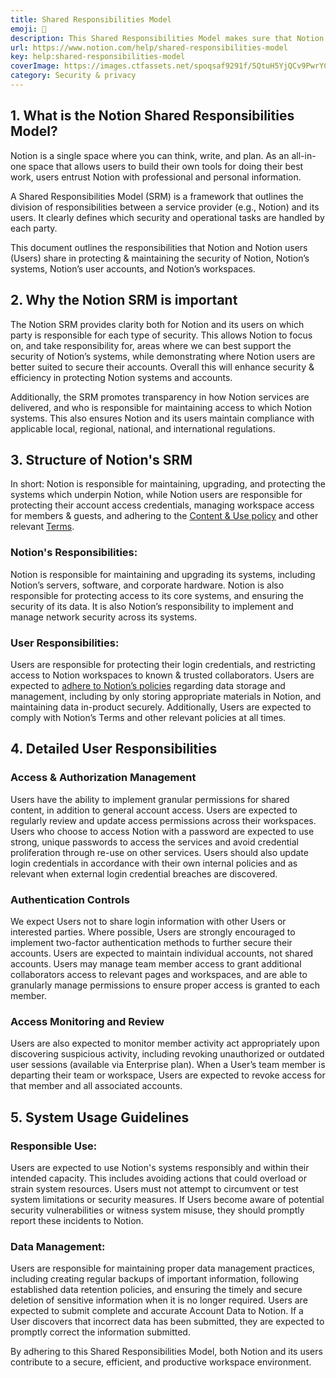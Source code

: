 ```yaml
---
title: Shared Responsibilities Model
emoji: 🤝
description: This Shared Responsibilities Model makes sure that Notion and its users work together to create a safe and effective workspace experience 🤝
url: https://www.notion.com/help/shared-responsibilities-model
key: help:shared-responsibilities-model
coverImage: https://images.ctfassets.net/spoqsaf9291f/5QtuH5YjQCv9PwrYCjRkIU/38e5755c6c0af1fd28f726bfee087cb6/Share_Responsibility_Model.png
category: Security & privacy
---
```


## 1. What is the Notion Shared Responsibilities Model?

Notion is a single space where you can think, write, and plan. As an all-in-one space that allows users to build their own tools for doing their best work, users entrust Notion with professional and personal information.

A Shared Responsibilities Model (SRM) is a framework that outlines the division of responsibilities between a service provider (e.g., Notion) and its users. It clearly defines which security and operational tasks are handled by each party.

This document outlines the responsibilities that Notion and Notion users (Users) share in protecting & maintaining the security of Notion, Notion’s systems, Notion’s user accounts, and Notion’s workspaces.

## 2. Why the Notion SRM is important

The Notion SRM provides clarity both for Notion and its users on which party is responsible for each type of security. This allows Notion to focus on, and take responsibility for, areas where we can best support the security of Notion’s systems, while demonstrating where Notion users are better suited to secure their accounts. Overall this will enhance security & efficiency in protecting Notion systems and accounts.

Additionally, the SRM promotes transparency in how Notion services are delivered, and who is responsible for maintaining access to which Notion systems. This also ensures Notion and its users maintain compliance with applicable local, regional, national, and international regulations.

## 3. Structure of Notion's SRM

In short: Notion is responsible for maintaining, upgrading, and protecting the systems which underpin Notion, while Notion users are responsible for protecting their account access credentials, managing workspace access for members & guests, and adhering to the [Content & Use policy](https://www.notion.com/notion/Content-Use-Policy-1b9a773d5583486cb5c1d39a8d777a55) and other relevant [Terms](https://www.notion.com/notion/Terms-and-Privacy-28ffdd083dc3473e9c2da6ec011b58ac).

### Notion's Responsibilities:

Notion is responsible for maintaining and upgrading its systems, including Notion’s servers, software, and corporate hardware. Notion is also responsible for protecting access to its core systems, and ensuring the security of its data. It is also Notion’s responsibility to implement and manage network security across its systems.

### User Responsibilities:

Users are responsible for protecting their login credentials, and restricting access to Notion workspaces to known & trusted collaborators. Users are expected to [adhere to Notion’s policies](https://www.notion.com/notion/Content-Use-Policy-1b9a773d5583486cb5c1d39a8d777a55) regarding data storage and management, including by only storing appropriate materials in Notion, and maintaining data in-product securely. Additionally, Users are expected to comply with Notion’s Terms and other relevant policies at all times.

## 4. Detailed User Responsibilities

### Access & Authorization Management

Users have the ability to implement granular permissions for shared content, in addition to general account access. Users are expected to regularly review and update access permissions across their workspaces. Users who choose to access Notion with a password are expected to use strong, unique passwords to access the services and avoid credential proliferation through re-use on other services. Users should also update login credentials in accordance with their own internal policies and as relevant when external login credential breaches are discovered.

### Authentication Controls

We expect Users not to share login information with other Users or interested parties. Where possible, Users are strongly encouraged to implement two-factor authentication methods to further secure their accounts. Users are expected to maintain individual accounts, not shared accounts. Users may manage team member access to grant additional collaborators access to relevant pages and workspaces, and are able to granularly manage permissions to ensure proper access is granted to each member.

### Access Monitoring and Review

Users are also expected to monitor member activity act appropriately upon discovering suspicious activity, including revoking unauthorized or outdated user sessions (available via Enterprise plan). When a User’s team member is departing their team or workspace, Users are expected to revoke access for that member and all associated accounts.

## 5. System Usage Guidelines

### Responsible Use:

Users are expected to use Notion's systems responsibly and within their intended capacity. This includes avoiding actions that could overload or strain system resources. Users must not attempt to circumvent or test system limitations or security measures. If Users become aware of potential security vulnerabilities or witness system misuse, they should promptly report these incidents to Notion.

### Data Management:

Users are responsible for maintaining proper data management practices, including creating regular backups of important information, following established data retention policies, and ensuring the timely and secure deletion of sensitive information when it is no longer required. Users are expected to submit complete and accurate Account Data to Notion. If a User discovers that incorrect data has been submitted, they are expected to promptly correct the information submitted.

By adhering to this Shared Responsibilities Model, both Notion and its users contribute to a secure, efficient, and productive workspace environment.
